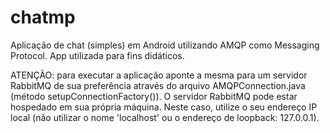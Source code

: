 # chatmp
Aplicação de chat (simples) em Android utilizando AMQP como Messaging Protocol. App utilizada para fins didáticos.

ATENÇÃO: para executar a aplicação aponte a mesma para um servidor RabbitMQ de sua preferência através do arquivo AMQPConnection.java (método setupConnectionFactory()).
O servidor RabbitMQ pode estar hospedado em sua própria máquina. Neste caso, utilize o seu endereço IP local (não utilizar o nome 'localhost' ou o endereço de loopback: 127.0.0.1).
